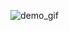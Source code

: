 ![demo_gif](./img/demo.gif)
<!--
- function call has the same color as definition
- `storage.type` be different from `keyword.control`
-->